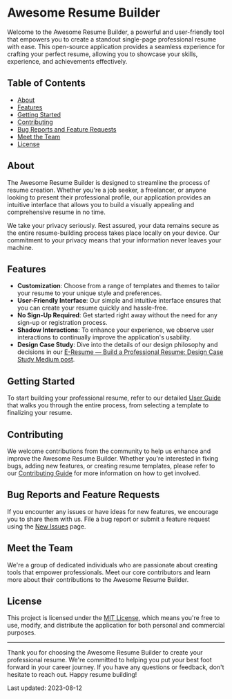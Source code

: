 # Awesome Resume Builder

Welcome to the Awesome Resume Builder, a powerful and user-friendly tool that empowers you to create a standout single-page professional resume with ease. This open-source application provides a seamless experience for crafting your perfect resume, allowing you to showcase your skills, experience, and achievements effectively.

## Table of Contents

- [About](#about)
- [Features](#features)
- [Getting Started](#getting-started)
- [Contributing](#contributing)
- [Bug Reports and Feature Requests](#bug-reports-and-feature-requests)
- [Meet the Team](#meet-the-team)
- [License](#license)

## About
The Awesome Resume Builder is designed to streamline the process of resume creation. Whether you're a job seeker, a freelancer, or anyone looking to present their professional profile, our application provides an intuitive interface that allows you to build a visually appealing and comprehensive resume in no time.

We take your privacy seriously. Rest assured, your data remains secure as the entire resume-building process takes place locally on your device. Our commitment to your privacy means that your information never leaves your machine.

## Features
- **Customization**: Choose from a range of templates and themes to tailor your resume to your unique style and preferences.
- **User-Friendly Interface**: Our simple and intuitive interface ensures that you can create your resume quickly and hassle-free.
- **No Sign-Up Required**: Get started right away without the need for any sign-up or registration process.
- **Shadow Interactions**: To enhance your experience, we observe user interactions to continually improve the application's usability.
- **Design Case Study**: Dive into the details of our design philosophy and decisions in our [E-Resume — Build a Professional Resume: Design Case Study Medium post](#design-case-study).

## Getting Started
To start building your professional resume, refer to our detailed [User Guide](#user-guide) that walks you through the entire process, from selecting a template to finalizing your resume.

## Contributing
We welcome contributions from the community to help us enhance and improve the Awesome Resume Builder. Whether you're interested in fixing bugs, adding new features, or creating resume templates, please refer to our [Contributing Guide](#contributing-guide) for more information on how to get involved.

## Bug Reports and Feature Requests
If you encounter any issues or have ideas for new features, we encourage you to share them with us. File a bug report or submit a feature request using the [New Issues](#new-issues) page.

## Meet the Team
We're a group of dedicated individuals who are passionate about creating tools that empower professionals. Meet our core contributors and learn more about their contributions to the Awesome Resume Builder.

## License
This project is licensed under the [MIT License](LICENSE), which means you're free to use, modify, and distribute the application for both personal and commercial purposes.

---

Thank you for choosing the Awesome Resume Builder to create your professional resume. We're committed to helping you put your best foot forward in your career journey. If you have any questions or feedback, don't hesitate to reach out. Happy resume building!

Last updated: 2023-08-12
